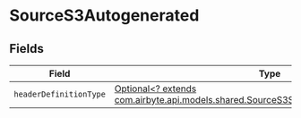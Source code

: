 # SourceS3Autogenerated


## Fields

| Field                                                                                                                                               | Type                                                                                                                                                | Required                                                                                                                                            | Description                                                                                                                                         |
| --------------------------------------------------------------------------------------------------------------------------------------------------- | --------------------------------------------------------------------------------------------------------------------------------------------------- | --------------------------------------------------------------------------------------------------------------------------------------------------- | --------------------------------------------------------------------------------------------------------------------------------------------------- |
| `headerDefinitionType`                                                                                                                              | [Optional<? extends com.airbyte.api.models.shared.SourceS3SchemasHeaderDefinitionType>](../../models/shared/SourceS3SchemasHeaderDefinitionType.md) | :heavy_minus_sign:                                                                                                                                  | N/A                                                                                                                                                 |
